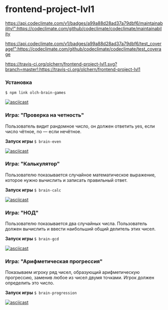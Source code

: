 # frontend-project-lvl1
https://api.codeclimate.com/v1/badges/a99a88d28ad37a79dbf6/maintainability!":https://codeclimate.com/github/codeclimate/codeclimate/maintainability

https://api.codeclimate.com/v1/badges/a99a88d28ad37a79dbf6/test_coverage!":https://codeclimate.com/github/codeclimate/codeclimate/test_coverage

https://travis-ci.org/olchern/frontend-project-lvl1.svg?branch=master!:https://travis-ci.org/olchern/frontend-project-lvl1

### **Установка**

```$ npm link olch-brain-games```

[![asciicast](https://asciinema.org/a/HYnmVf8ZwMWwA9GTMqrJMBmNS.svg)](https://asciinema.org/a/HYnmVf8ZwMWwA9GTMqrJMBmNS)

### Игра: "Проверка на четность"

Пользователь видит рандомное число, он должен ответить yes, если число чётное, no — если нечётное.

**Запуск игры**
```$ brain-even```

[![asciicast](https://asciinema.org/a/i0wUdOtxFCaMM6AAq5C15GxR2.svg)](https://asciinema.org/a/i0wUdOtxFCaMM6AAq5C15GxR2)

### Игра: "Калькулятор"

Пользователю показывается случайное математическое выражение, которое нужно вычислить и записать правильный ответ.

**Запуск игры**
```$ brain-calc```

[![asciicast](https://asciinema.org/a/swjqkb0XQdpXtFrKa0SovXQ3g.svg)](https://asciinema.org/a/swjqkb0XQdpXtFrKa0SovXQ3g)

### Игра: "НОД"

Пользователю показывается два случайных числа. Пользователь должен вычислить и ввести наибольший общий делитель этих чисел.

**Запуск игры**
```$ brain-gcd```

[![asciicast](https://asciinema.org/a/PGuhQ0hfVW7ieytRcXyBDKYrs.svg)](https://asciinema.org/a/PGuhQ0hfVW7ieytRcXyBDKYrs)

### Игра: "Арифметическая прогрессия"

Показываем игроку ряд чисел, образующий арифметическую прогрессию, заменив любое из чисел двумя точками. Игрок должен определить это число.

**Запуск игры**
```$ brain-progression```

[![asciicast](https://asciinema.org/a/iuGl4Ts4USLUUdzHLaksMQxRX.svg)](https://asciinema.org/a/iuGl4Ts4USLUUdzHLaksMQxRX)
